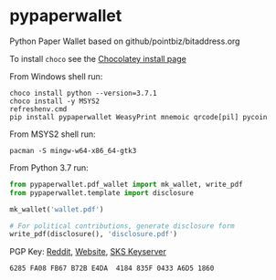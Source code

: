 <!--
# [rights]  Copyright 2020 brianddk at github https://github.com/brianddk
# [license] Apache 2.0 License https://www.apache.org/licenses/LICENSE-2.0
# [repo]    https://github.com/brianddk/pypaperwallet
# [btc]     BTC-b32: bc1qwc2203uym96u0nmq04pcgqfs9ldqz9l3mz8fpj
# [tipjar]  https://gist.github.com/brianddk/3ec16fbf1d008ea290b0
-->

# pypaperwallet
Python Paper Wallet based on github/pointbiz/bitaddress.org

To install `choco` see the [Chocolatey install page](https://chocolatey.org/install)

From Windows shell run:
```shell
choco install python --version=3.7.1
choco install -y MSYS2
refreshenv.cmd
pip install pypaperwallet WeasyPrint mnemoic qrcode[pil] pycoin
```

From MSYS2 shell run:
```shell
pacman -S mingw-w64-x86_64-gtk3
```

From Python 3.7 run:
```python
from pypaperwallet.pdf_wallet import mk_wallet, write_pdf
from pypaperwallet.template import disclosure

mk_wallet('wallet.pdf')

# For political contributions, generate disclosure form
write_pdf(disclosure(), 'disclosure.pdf')
```

PGP Key: [Reddit](https://www.reddit.com/user/brianddk/comments/aojt4u/brianddk_gpg_public_key/), [Website](https://brianddk.github.io/darkweb/brianddk/pub.asc), [SKS Keyserver](https://sks-keyservers.net/pks/lookup?op=get&search=0x6285FA08FB67B72BE4DA4184835F0433A6D51860)

```
6285 FA08 FB67 B72B E4DA  4184 835F 0433 A6D5 1860
```